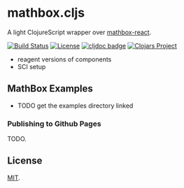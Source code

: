 # mathbox.cljs

A light ClojureScript wrapper over [mathbox-react][MBR].

[![Build Status](https://github.com/mentat-collective/mathbox.cljs/actions/workflows/kondo.yml/badge.svg?branch=main)](https://github.com/mentat-collective/mathbox.cljs/actions/workflows/kondo.yml)
[![License](https://img.shields.io/badge/license-MIT-brightgreen.svg)](https://github.com/org.mentat/mathbox.cljs/blob/main/LICENSE)
[![cljdoc badge](https://cljdoc.org/badge/org.mentat/mathbox.cljs)](https://cljdoc.org/d/org.mentat/mathbox.cljs/CURRENT)
[![Clojars Project](https://img.shields.io/clojars/v/org.mentat/mathbox.cljs.svg)](https://clojars.org/org.mentat/mathbox.cljs)

- reagent versions of components
- SCI setup

## MathBox Examples

- TODO get the examples directory linked

### Publishing to Github Pages

TODO.

## License

[MIT](LICENSE).

[THREEJS]: https://github.com/mrdoob/three.js
[MATHBOX]: https://github.com/unconed/mathbox
[MBR]: https://github.com/ChristopherChudzicki/mathbox-react
